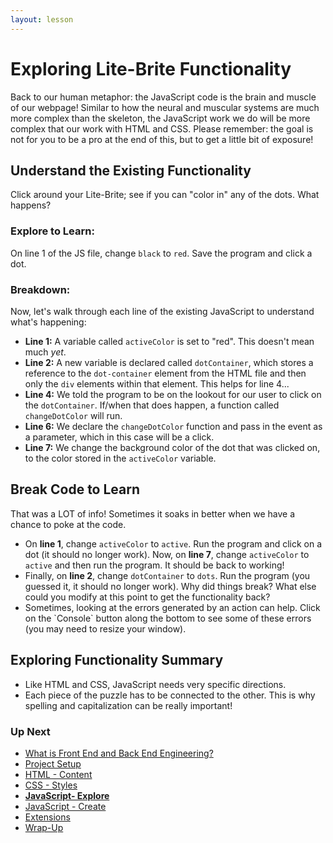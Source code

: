 ```yaml
---
layout: lesson
---
```


# Exploring Lite-Brite Functionality

Back to our human metaphor: the JavaScript code is the brain and muscle of our webpage! Similar to how the neural and muscular systems are much more complex than the skeleton, the JavaScript work we do will be more complex that our work with HTML and CSS. Please remember: the goal is not for you to be a pro at the end of this, but to get a little bit of exposure!

## Understand the Existing Functionality

Click around your Lite-Brite; see if you can "color in" any of the dots. What happens?

### Explore to Learn:

On line 1 of the JS file, change `black` to `red`. Save the program and click a dot.

### Breakdown:

Now, let's walk through each line of the existing JavaScript to understand what's happening:
- **Line 1:** A variable called `activeColor` is set to "red". This doesn't mean much _yet_.
- **Line 2:** A new variable is declared called `dotContainer`, which stores a reference to the `dot-container` element from the HTML file and then only the `div` elements within that element. This helps for line 4...
- **Line 4:** We told the program to be on the lookout for our user to click on the `dotContainer`. If/when that does happen, a function called `changeDotColor` will run.
- **Line 6:** We declare the `changeDotColor` function and pass in the event as a parameter, which in this case will be a click.
- **Line 7:** We change the background color of the dot that was clicked on, to the color stored in the `activeColor` variable.


<div class="try-it-new">
  <h2>Break Code to Learn</h2>
  <p>That was a LOT of info! Sometimes it soaks in better when we have a chance to poke at the code.</p>
  <ul>
    <li>On <strong>line 1</strong>, change <code class="try-it-code">activeColor</code> to <code class="try-it-code">active</code>. Run the program and click on a dot (it should no longer work). Now, on <strong>line 7</strong>, change <code class="try-it-code">activeColor</code> to <code class="try-it-code">active</code> and then run the program. It should be back to working!</li>
    <li>Finally, on <strong>line 2</strong>, change <code class="try-it-code">dotContainer</code> to <code class="try-it-code">dots</code>. Run the program (you guessed it, it should no longer work). Why did things break? What else could you modify at this point to get the functionality back?</li>
    <li>Sometimes, looking at the errors generated by an action can help.  Click on the `Console` button along the bottom to see some of these errors (you may need to resize your window). </li>
  </ul>
</div>

## Exploring Functionality Summary

- Like HTML and CSS, JavaScript needs very specific directions.
- Each piece of the puzzle has to be connected to the other. This is why spelling and capitalization can be really important!

### Up Next

- [What is Front End and Back End Engineering?](../../what-is-fe-be)
- [Project Setup](../)
- [HTML - Content](../html)
- [CSS - Styles](../css)
- <strong>[JavaScript- Explore](../js-1)</strong>
- [JavaScript - Create](../js-2)
- [Extensions](../extensions)
- [Wrap-Up](../../wrap-up)
